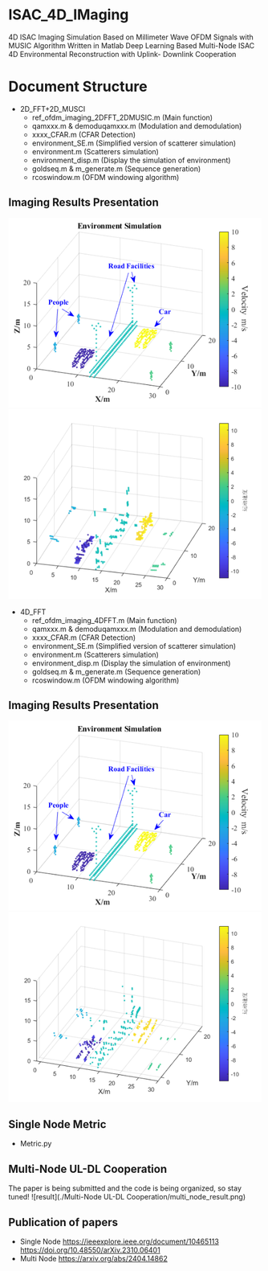 # ISAC_4D_IMaging
4D ISAC Imaging Simulation Based on Millimeter Wave OFDM Signals with MUSIC Algorithm Written in Matlab
Deep Learning Based Multi-Node ISAC 4D Environmental Reconstruction with Uplink- Downlink Cooperation
# Document Structure
* 2D_FFT+2D_MUSCI
  * ref_ofdm_imaging_2DFFT_2DMUSIC.m  (Main function)
  * qamxxx.m & demoduqamxxx.m  (Modulation and demodulation)
  * xxxx_CFAR.m  (CFAR Detection)
  * environment_SE.m  (Simplified version of scatterer simulation)
  * environment.m  (Scatterers simulation)
  * environment_disp.m  (Display the simulation of environment)
  * goldseq.m & m_generate.m  (Sequence generation)
  * rcoswindow.m  (OFDM windowing algorithm)
## Imaging Results Presentation
![original](./2D_FFT_2D_MUSIC/image/original_environment.png)
![result](./2D_FFT_2D_MUSIC/image/2D_FFT+2D_music_result.png)

* 4D_FFT
  * ref_ofdm_imaging_4DFFT.m  (Main function)
  * qamxxx.m & demoduqamxxx.m  (Modulation and demodulation)
  * xxxx_CFAR.m  (CFAR Detection)
  * environment_SE.m  (Simplified version of scatterer simulation)
  * environment.m  (Scatterers simulation)
  * environment_disp.m  (Display the simulation of environment)
  * goldseq.m & m_generate.m  (Sequence generation)
  * rcoswindow.m  (OFDM windowing algorithm)
## Imaging Results Presentation
![original](./4D_FFT/image/original_environment.png)
![result](./4D_FFT/image/4DFFT_32_32RX_result.png)

## Single Node Metric
* Metric.py

## Multi-Node UL-DL Cooperation 
The paper is being submitted and the code is being organized, so stay tuned!
![result](./Multi-Node UL-DL Cooperation/multi_node_result.png)

## Publication of papers
* Single Node
https://ieeexplore.ieee.org/document/10465113
https://doi.org/10.48550/arXiv.2310.06401
* Multi Node
https://arxiv.org/abs/2404.14862

